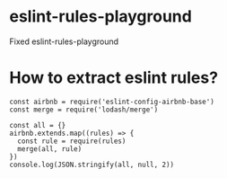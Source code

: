 # eslint-rules-playground

Fixed eslint-rules-playground

# How to extract eslint rules?

```
const airbnb = require('eslint-config-airbnb-base')
const merge = require('lodash/merge')

const all = {}
airbnb.extends.map((rules) => {
  const rule = require(rules)
  merge(all, rule)
})
console.log(JSON.stringify(all, null, 2))
```